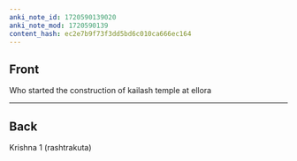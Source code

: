 ```yaml
---
anki_note_id: 1720590139020
anki_note_mod: 1720590139
content_hash: ec2e7b9f73f3dd5bd6c010ca666ec164
---
```


## Front

Who started the construction of kailash temple at ellora

<hr/>

## Back

Krishna 1 (rashtrakuta)